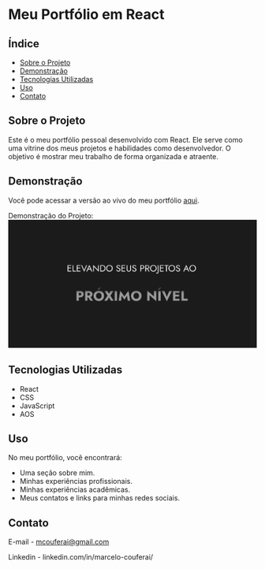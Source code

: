 # Meu Portfólio em React

## Índice
- [Sobre o Projeto](#sobre-o-projeto)
- [Demonstração](#demonstração)
- [Tecnologias Utilizadas](#tecnologias-utilizadas)
- [Uso](#uso)
- [Contato](#contato)

## Sobre o Projeto
Este é o meu portfólio pessoal desenvolvido com React. Ele serve como uma vitrine dos meus projetos e habilidades como desenvolvedor. O objetivo é mostrar meu trabalho de forma organizada e atraente.

## Demonstração
Você pode acessar a versão ao vivo do meu portfólio [aqui](marcelo-couferai.vercel.app).

Demonstração do Projeto: ![alt text](image.png)

## Tecnologias Utilizadas
- React
- CSS
- JavaScript
- AOS


## Uso
No meu portfólio, você encontrará:
- Uma seção sobre mim.
- Minhas experiências profissionais.
- Minhas experiências acadêmicas.
- Meus contatos e links para minhas redes sociais.


## Contato

E-mail - mcouferai@gmail.com

Linkedin - linkedin.com/in/marcelo-couferai/